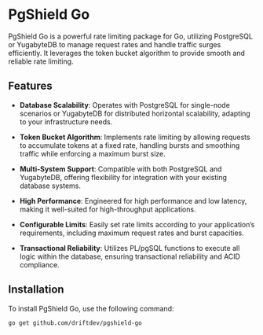 # PgShield Go

PgShield Go is a powerful rate limiting package for Go, utilizing PostgreSQL or YugabyteDB to manage request rates and handle traffic surges efficiently. 
It leverages the token bucket algorithm to provide smooth and reliable rate limiting.

## Features

- **Database Scalability**: Operates with PostgreSQL for single-node scenarios or YugabyteDB for distributed horizontal scalability, adapting to your infrastructure needs.

- **Token Bucket Algorithm**: Implements rate limiting by allowing requests to accumulate tokens at a fixed rate, handling bursts and smoothing traffic while enforcing a maximum burst size.

- **Multi-System Support**: Compatible with both PostgreSQL and YugabyteDB, offering flexibility for integration with your existing database systems.

- **High Performance**: Engineered for high performance and low latency, making it well-suited for high-throughput applications.

- **Configurable Limits**: Easily set rate limits according to your application’s requirements, including maximum request rates and burst capacities.

- **Transactional Reliability**: Utilizes PL/pgSQL functions to execute all logic within the database, ensuring transactional reliability and ACID compliance.

## Installation

To install PgShield Go, use the following command:

```bash
go get github.com/driftdev/pgshield-go
```
